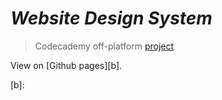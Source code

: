 # *Website Design System*

> Codecademy off-platform [project][a]

View on [Github pages][b].


[a]: https://www.codecademy.com/paths/full-stack-engineer-career-path/tracks/fscp-improved-styling-with-css/modules/fecp-challenge-project-build-a-website-design-system/projects/independent-project-web-design-system]
[b]: 